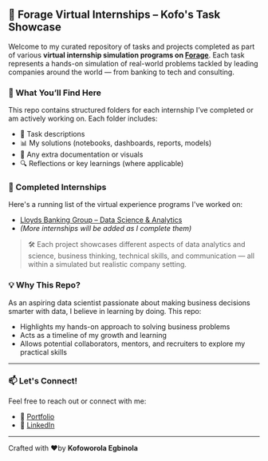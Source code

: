 ## 🎯 Forage Virtual Internships – Kofo's Task Showcase

Welcome to my curated repository of tasks and projects completed as part of various **virtual internship simulation programs on [Forage](https://www.theforage.com/)**. Each task represents a hands-on simulation of real-world problems tackled by leading companies around the world — from banking to tech and consulting.

### 🚀 What You’ll Find Here

This repo contains structured folders for each internship I’ve completed or am actively working on. Each folder includes:
- 📁 Task descriptions
- 📊 My solutions (notebooks, dashboards, reports, models)
- 📎 Any extra documentation or visuals
- 🔍 Reflections or key learnings (where applicable)

### 🏢 Completed Internships
Here's a running list of the virtual experience programs I've worked on:
- [Lloyds Banking Group – Data Science & Analytics](https://github.com/kofoworola-e/forage_virtual_internship/tree/main/Lloyds_Banking_Group)  
- _(More internships will be added as I complete them)_

> 🛠️ Each project showcases different aspects of data analytics and science, business thinking, technical skills, and communication — all within a simulated but realistic company setting.

### 💡 Why This Repo?
As an aspiring data scientist passionate about making business decisions smarter with data, I believe in learning by doing. This repo:
- Highlights my hands-on approach to solving business problems
- Acts as a timeline of my growth and learning
- Allows potential collaborators, mentors, and recruiters to explore my practical skills

---

### 📫 Let's Connect!
Feel free to reach out or connect with me:
- 💼 [Portfolio](https://www.datascienceportfol.io/kofoworolae)
- 🔗 [LinkedIn](https://www.linkedin.com/in/kofoworola-egbinola-m)
---

Crafted with ❤️by **Kofoworola Egbinola**
